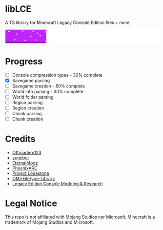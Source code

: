 # libLCE
A TS library for Minecraft Legacy Console Edition files + more 

![Progress](/assets/cur_progress.png)

# Progress
- [ ] Console compression types - 30% complete
- [x] Savegame parsing
- [ ] Savegame creation - 80% complete
- [ ] World info parsing - 30% complete
- [ ] World folder parsing
- [ ] Region parsing
- [ ] Region creation
- [ ] Chunk parsing
- [ ] Chunk creation
  
# Credits
- [Offroaders123](https://github.com/offroaders123)
- [zugebot](https://github.com/zugebot)
- [EternalModz](https://github.com/EternalModz)
- [PhoenixARC](https://github.com/PhoenixARC)
- [Project Lodestone](https://github.com/Team-Lodestone)
- [OMI-Filetype-Library](https://github.com/PhoenixARC/-OMI-Filetype-Library)
- [Legacy Edition Console Modding & Research](https://discord.gg/WGJDybEWJF)

# Legal Notice
This repo is not affiliated with Mojang Studios nor Microsoft. Minecraft is a trademark of Mojang Studios and Microsoft.

